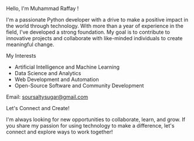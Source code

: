 Hello, I'm Muhammad Raffay !

I'm a passionate Python developer with a drive to make a positive impact in the world through technology. 
With more than a year of experience in the field, I've developed a strong foundation. 
My goal is to contribute to innovative projects and collaborate with like-minded individuals to create meaningful change.

My Interests

- Artificial Intelligence and Machine Learning
- Data Science and Analytics
- Web Development and Automation
- Open-Source Software and Community Development


Email: soursaltysugar@gmail.com

Let's Connect and Create!

I'm always looking for new opportunities to collaborate, learn, and grow. 
If you share my passion for using technology to make a difference, let's connect and explore ways to work together!


